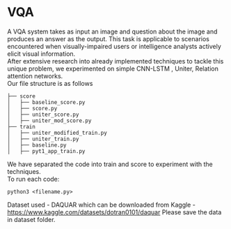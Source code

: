 # VQA	
A VQA system takes as input an image and question about the image and produces an answer as the output. This task is applicable to scenarios encountered when visually-impaired users or intelligence analysts actively elicit visual information.	
After extensive research into already implemented techniques to tackle this unique problem, we experimented on simple CNN-LSTM , Uniter, Relation attention networks.	
Our file structure is as follows 
``` 
├── score 
│   ├── baseline_score.py 
│   ├── score.py 
│   ├── uniter_score.py 
│   ├── uniter_mod_score.py 
├── train 
│   ├── uniter_modified_train.py 
│   ├── uniter_train.py 
│   ├── baseline.py 
│   ├── pyt1_app_train.py 
``` 
We have separated the code into train and score to experiment with the techniques.	
To run each code:	
``` 
python3 <filename.py> 
```	
Dataset used - DAQUAR which can be downloaded from Kaggle - https://www.kaggle.com/datasets/dotran0101/daquar
Please save the data in dataset folder.  

